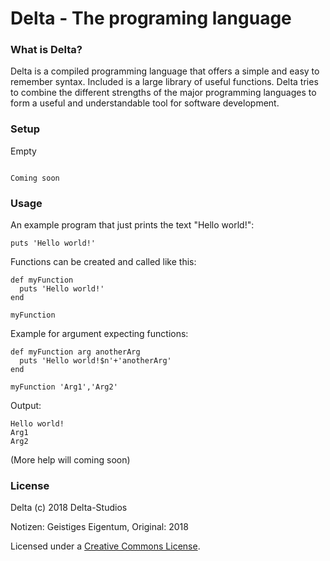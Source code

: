 # Delta - The programing language

### What is Delta?
Delta is a compiled programming language that offers a simple and easy to remember syntax. Included is a large library of useful functions. Delta tries to combine the different strengths of the major programming languages to form a useful and understandable tool for software development. 

### Setup
Empty
```

Coming soon

```

### Usage
An example program that just prints the text "Hello world!":
```
puts 'Hello world!'
```
Functions can be created and called like this:
```
def myFunction
  puts 'Hello world!'
end

myFunction
```
Example for argument expecting functions:
```
def myFunction arg anotherArg
  puts 'Hello world!$n'+'anotherArg'
end

myFunction 'Arg1','Arg2'
```
Output:
```
Hello world!
Arg1
Arg2
```
(More help will coming soon)

### License
Delta (c) 2018 Delta-Studios

Notizen: Geistiges Eigentum,
Original: 2018

Licensed under a [Creative Commons License](https://github.com/Delta-Studios/Delta/edit/main/LICENSE.md).
